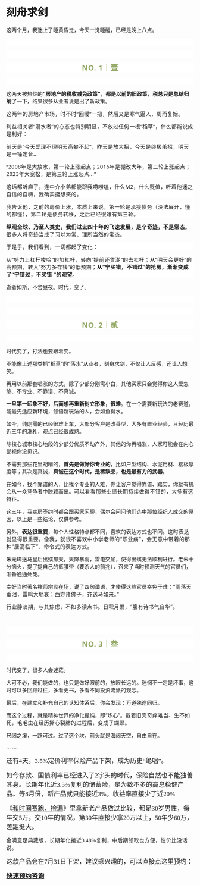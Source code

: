 # 刻舟求剑

<p style="visibility: visible;">这两个月，我迷上了睡黄昏觉，今天一觉睡醒，已经是晚上八点。</p><p style="outline: 0px;font-family: system-ui, -apple-system, BlinkMacSystemFont, &quot;Helvetica Neue&quot;, &quot;PingFang SC&quot;, &quot;Hiragino Sans GB&quot;, &quot;Microsoft YaHei UI&quot;, &quot;Microsoft YaHei&quot;, Arial, sans-serif;letter-spacing: 0.544px;text-wrap: wrap;background-color: rgb(255, 255, 255);visibility: visible;"><span style="outline: 0px;font-size: var(--articleFontsize);letter-spacing: 0.034em;visibility: visible;"><br style="outline: 0px;visibility: visible;"></span></p><p style="outline: 0px;font-family: system-ui, -apple-system, BlinkMacSystemFont, &quot;Helvetica Neue&quot;, &quot;PingFang SC&quot;, &quot;Hiragino Sans GB&quot;, &quot;Microsoft YaHei UI&quot;, &quot;Microsoft YaHei&quot;, Arial, sans-serif;letter-spacing: 0.544px;text-wrap: wrap;background-color: rgb(255, 255, 255);visibility: visible;"><span style="outline: 0px;font-size: var(--articleFontsize);letter-spacing: 0.034em;visibility: visible;"><br style="visibility: visible;"></span></p><p style="outline: 0px;letter-spacing: 0.544px;text-wrap: wrap;color: rgb(34, 34, 34);font-family: -apple-system-font, system-ui, &quot;Helvetica Neue&quot;, &quot;PingFang SC&quot;, &quot;Hiragino Sans GB&quot;, &quot;Microsoft YaHei UI&quot;, &quot;Microsoft YaHei&quot;, Arial, sans-serif;background-color: rgb(255, 255, 255);text-align: center;visibility: visible;"><span style="outline: 0px;font-weight: bold;line-height: 25px;color: rgb(149, 169, 103);font-size: 20px;visibility: visible;">NO. 1｜壹</span></p><p style="outline: 0px;letter-spacing: 0.544px;text-wrap: wrap;color: rgb(34, 34, 34);font-family: -apple-system-font, system-ui, &quot;Helvetica Neue&quot;, &quot;PingFang SC&quot;, &quot;Hiragino Sans GB&quot;, &quot;Microsoft YaHei UI&quot;, &quot;Microsoft YaHei&quot;, Arial, sans-serif;background-color: rgb(255, 255, 255);text-align: center;visibility: visible;"><br style="outline: 0px;visibility: visible;"></p><p style="visibility: visible;"><span style="visibility: visible;">这两天被热炒的<strong style="visibility: visible;">“房地产的税收减免政策”，都是以前的旧政策，税总只是总结归纳了一下</strong>，结果很多从业者说是出了新政策。</span></p><p style="visibility: visible;"><span style="visibility: visible;"><span style="font-family: system-ui, -apple-system, BlinkMacSystemFont, &quot;Helvetica Neue&quot;, &quot;PingFang SC&quot;, &quot;Hiragino Sans GB&quot;, &quot;Microsoft YaHei UI&quot;, &quot;Microsoft YaHei&quot;, Arial, sans-serif; letter-spacing: 0.544px; text-wrap: wrap; background-color: rgb(255, 255, 255); visibility: visible;">这两年</span><span style="font-family: system-ui, -apple-system, BlinkMacSystemFont, &quot;Helvetica Neue&quot;, &quot;PingFang SC&quot;, &quot;Hiragino Sans GB&quot;, &quot;Microsoft YaHei UI&quot;, &quot;Microsoft YaHei&quot;, Arial, sans-serif; letter-spacing: 0.544px; text-wrap: wrap; background-color: rgb(255, 255, 255); visibility: visible;">的</span><span style="font-family: system-ui, -apple-system, BlinkMacSystemFont, &quot;Helvetica Neue&quot;, &quot;PingFang SC&quot;, &quot;Hiragino Sans GB&quot;, &quot;Microsoft YaHei UI&quot;, &quot;Microsoft YaHei&quot;, Arial, sans-serif; letter-spacing: 0.544px; text-wrap: wrap; background-color: rgb(255, 255, 255); visibility: visible;">房地产市场，时不时“回暖”一把，然后又是</span><span style="font-family: system-ui, -apple-system, BlinkMacSystemFont, &quot;Helvetica Neue&quot;, &quot;PingFang SC&quot;, &quot;Hiragino Sans GB&quot;, &quot;Microsoft YaHei UI&quot;, &quot;Microsoft YaHei&quot;, Arial, sans-serif; letter-spacing: 0.544px; text-wrap: wrap; background-color: rgb(255, 255, 255); visibility: visible;">寒气逼人，周而复始。</span></span></p><p style="visibility: visible;"><span style="visibility: visible;"><span style="font-family: system-ui, -apple-system, BlinkMacSystemFont, &quot;Helvetica Neue&quot;, &quot;PingFang SC&quot;, &quot;Hiragino Sans GB&quot;, &quot;Microsoft YaHei UI&quot;, &quot;Microsoft YaHei&quot;, Arial, sans-serif; letter-spacing: 0.544px; text-wrap: wrap; background-color: rgb(255, 255, 255); visibility: visible;">利益相关者</span><span style="font-family: system-ui, -apple-system, BlinkMacSystemFont, &quot;Helvetica Neue&quot;, &quot;PingFang SC&quot;, &quot;Hiragino Sans GB&quot;, &quot;Microsoft YaHei UI&quot;, &quot;Microsoft YaHei&quot;, Arial, sans-serif; letter-spacing: 0.544px; text-wrap: wrap; background-color: rgb(255, 255, 255); visibility: visible;">“</span><span style="font-family: system-ui, -apple-system, BlinkMacSystemFont, &quot;Helvetica Neue&quot;, &quot;PingFang SC&quot;, &quot;Hiragino Sans GB&quot;, &quot;Microsoft YaHei UI&quot;, &quot;Microsoft YaHei&quot;, Arial, sans-serif; letter-spacing: 0.544px; text-wrap: wrap; background-color: rgb(255, 255, 255); visibility: visible;">溺水者</span><span style="font-family: system-ui, -apple-system, BlinkMacSystemFont, &quot;Helvetica Neue&quot;, &quot;PingFang SC&quot;, &quot;Hiragino Sans GB&quot;, &quot;Microsoft YaHei UI&quot;, &quot;Microsoft YaHei&quot;, Arial, sans-serif; letter-spacing: 0.544px; text-wrap: wrap; background-color: rgb(255, 255, 255); visibility: visible;">”的心态也</span><span style="font-family: system-ui, -apple-system, BlinkMacSystemFont, &quot;Helvetica Neue&quot;, &quot;PingFang SC&quot;, &quot;Hiragino Sans GB&quot;, &quot;Microsoft YaHei UI&quot;, &quot;Microsoft YaHei&quot;, Arial, sans-serif; letter-spacing: 0.544px; text-wrap: wrap; background-color: rgb(255, 255, 255); visibility: visible;">特别明显，不放过任何一根“稻草</span><span style="font-family: system-ui, -apple-system, BlinkMacSystemFont, &quot;Helvetica Neue&quot;, &quot;PingFang SC&quot;, &quot;Hiragino Sans GB&quot;, &quot;Microsoft YaHei UI&quot;, &quot;Microsoft YaHei&quot;, Arial, sans-serif; letter-spacing: 0.544px; text-wrap: wrap; background-color: rgb(255, 255, 255); visibility: visible;">”，</span></span><span style="background-color: rgb(255, 255, 255); font-family: system-ui, -apple-system, BlinkMacSystemFont, &quot;Helvetica Neue&quot;, &quot;PingFang SC&quot;, &quot;Hiragino Sans GB&quot;, &quot;Microsoft YaHei UI&quot;, &quot;Microsoft YaHei&quot;, Arial, sans-serif; letter-spacing: 0.544px; font-size: var(--articleFontsize); visibility: visible;">什么都能说成是利好：</span></p><p style="visibility: visible;"><span style="background-color: rgb(255, 255, 255); font-family: system-ui, -apple-system, BlinkMacSystemFont, &quot;Helvetica Neue&quot;, &quot;PingFang SC&quot;, &quot;Hiragino Sans GB&quot;, &quot;Microsoft YaHei UI&quot;, &quot;Microsoft YaHei&quot;, Arial, sans-serif; letter-spacing: 0.544px; font-size: var(--articleFontsize); visibility: visible;">前天是“今天爱理不理</span><span style="background-color: rgb(255, 255, 255); font-family: system-ui, -apple-system, BlinkMacSystemFont, &quot;Helvetica Neue&quot;, &quot;PingFang SC&quot;, &quot;Hiragino Sans GB&quot;, &quot;Microsoft YaHei UI&quot;, &quot;Microsoft YaHei&quot;, Arial, sans-serif; letter-spacing: 0.544px; font-size: var(--articleFontsize); visibility: visible;">明天高攀不起”</span><span style="background-color: rgb(255, 255, 255); font-family: system-ui, -apple-system, BlinkMacSystemFont, &quot;Helvetica Neue&quot;, &quot;PingFang SC&quot;, &quot;Hiragino Sans GB&quot;, &quot;Microsoft YaHei UI&quot;, &quot;Microsoft YaHei&quot;, Arial, sans-serif; letter-spacing: 0.544px; font-size: var(--articleFontsize); visibility: visible;">，</span><span style="background-color: rgb(255, 255, 255); font-family: system-ui, -apple-system, BlinkMacSystemFont, &quot;Helvetica Neue&quot;, &quot;PingFang SC&quot;, &quot;Hiragino Sans GB&quot;, &quot;Microsoft YaHei UI&quot;, &quot;Microsoft YaHei&quot;, Arial, sans-serif; letter-spacing: 0.544px; font-size: var(--articleFontsize); visibility: visible;">昨</span><span style="background-color: rgb(255, 255, 255); font-family: system-ui, -apple-system, BlinkMacSystemFont, &quot;Helvetica Neue&quot;, &quot;PingFang SC&quot;, &quot;Hiragino Sans GB&quot;, &quot;Microsoft YaHei UI&quot;, &quot;Microsoft YaHei&quot;, Arial, sans-serif; letter-spacing: 0.544px; font-size: var(--articleFontsize); visibility: visible;">天是</span><span style="background-color: rgb(255, 255, 255); font-family: system-ui, -apple-system, BlinkMacSystemFont, &quot;Helvetica Neue&quot;, &quot;PingFang SC&quot;, &quot;Hiragino Sans GB&quot;, &quot;Microsoft YaHei UI&quot;, &quot;Microsoft YaHei&quot;, Arial, sans-serif; letter-spacing: 0.544px; font-size: var(--articleFontsize); visibility: visible;">放大招，今天是</span><span style="background-color: rgb(255, 255, 255); font-family: system-ui, -apple-system, BlinkMacSystemFont, &quot;Helvetica Neue&quot;, &quot;PingFang SC&quot;, &quot;Hiragino Sans GB&quot;, &quot;Microsoft YaHei UI&quot;, &quot;Microsoft YaHei&quot;, Arial, sans-serif; letter-spacing: 0.544px; font-size: var(--articleFontsize); visibility: visible;">终极杀招，明天是</span><span style="background-color: rgb(255, 255, 255); font-family: system-ui, -apple-system, BlinkMacSystemFont, &quot;Helvetica Neue&quot;, &quot;PingFang SC&quot;, &quot;Hiragino Sans GB&quot;, &quot;Microsoft YaHei UI&quot;, &quot;Microsoft YaHei&quot;, Arial, sans-serif; letter-spacing: 0.544px; font-size: var(--articleFontsize); visibility: visible;">一锤定音...</span></p><p style="outline: 0px;font-family: system-ui, -apple-system, BlinkMacSystemFont, &quot;Helvetica Neue&quot;, &quot;PingFang SC&quot;, &quot;Hiragino Sans GB&quot;, &quot;Microsoft YaHei UI&quot;, &quot;Microsoft YaHei&quot;, Arial, sans-serif;letter-spacing: 0.544px;text-wrap: wrap;background-color: rgb(255, 255, 255);visibility: visible;">“2008年是大放水，第一轮上涨起点；2016年是棚改大年，第二轮上涨起点；2023年大宽松，是第三轮上涨起点...”</p><p style="outline: 0px;font-family: system-ui, -apple-system, BlinkMacSystemFont, &quot;Helvetica Neue&quot;, &quot;PingFang SC&quot;, &quot;Hiragino Sans GB&quot;, &quot;Microsoft YaHei UI&quot;, &quot;Microsoft YaHei&quot;, Arial, sans-serif;letter-spacing: 0.544px;text-wrap: wrap;background-color: rgb(255, 255, 255);visibility: visible;">这话都听麻了，连中介小弟都能跟我唠唠嗑，什么M2，什么贬值，听着他迷之自信的自嗨，我确实挺想笑的。<br style="visibility: visible;"></p><p style="outline: 0px;font-family: system-ui, -apple-system, BlinkMacSystemFont, &quot;Helvetica Neue&quot;, &quot;PingFang SC&quot;, &quot;Hiragino Sans GB&quot;, &quot;Microsoft YaHei UI&quot;, &quot;Microsoft YaHei&quot;, Arial, sans-serif;letter-spacing: 0.544px;text-wrap: wrap;background-color: rgb(255, 255, 255);visibility: visible;">我告诉他，之前的房价上涨，本质上来说，第一轮是承接债务（没法展开，懂的都懂），第二轮是债务转移，之后已经很难有第三轮。</p><p style="visibility: visible;"><strong style="font-family: system-ui, -apple-system, BlinkMacSystemFont, &quot;Helvetica Neue&quot;, &quot;PingFang SC&quot;, &quot;Hiragino Sans GB&quot;, &quot;Microsoft YaHei UI&quot;, &quot;Microsoft YaHei&quot;, Arial, sans-serif; letter-spacing: 0.544px; font-size: var(--articleFontsize); outline: 0px; visibility: visible;">纵观全球、乃至人类史，我们过去四十年的飞速发展，是个奇迹，不是常态</strong><span style="background-color: rgb(255, 255, 255); font-family: system-ui, -apple-system, BlinkMacSystemFont, &quot;Helvetica Neue&quot;, &quot;PingFang SC&quot;, &quot;Hiragino Sans GB&quot;, &quot;Microsoft YaHei UI&quot;, &quot;Microsoft YaHei&quot;, Arial, sans-serif; letter-spacing: 0.544px; font-size: var(--articleFontsize); visibility: visible;">。</span><span style="background-color: rgb(255, 255, 255); font-family: system-ui, -apple-system, BlinkMacSystemFont, &quot;Helvetica Neue&quot;, &quot;PingFang SC&quot;, &quot;Hiragino Sans GB&quot;, &quot;Microsoft YaHei UI&quot;, &quot;Microsoft YaHei&quot;, Arial, sans-serif; letter-spacing: 0.544px; font-size: var(--articleFontsize); visibility: visible;">很多人将奇迹当成了习以为常、理所当然的常态。</span></p><p style="outline: 0px; font-family: system-ui, -apple-system, BlinkMacSystemFont, &quot;Helvetica Neue&quot;, &quot;PingFang SC&quot;, &quot;Hiragino Sans GB&quot;, &quot;Microsoft YaHei UI&quot;, &quot;Microsoft YaHei&quot;, Arial, sans-serif; letter-spacing: 0.544px; text-wrap: wrap; background-color: rgb(255, 255, 255); visibility: visible;">于是乎，我们看到，一切都起了变化：</p><p style="outline: 0px; font-family: system-ui, -apple-system, BlinkMacSystemFont, &quot;Helvetica Neue&quot;, &quot;PingFang SC&quot;, &quot;Hiragino Sans GB&quot;, &quot;Microsoft YaHei UI&quot;, &quot;Microsoft YaHei&quot;, Arial, sans-serif; letter-spacing: 0.544px; text-wrap: wrap; background-color: rgb(255, 255, 255); visibility: visible;">从”努力上杠杆梭哈“的加杠杆，转向”提前还贷潮“的去杠杆；从”明天会更好“的高预期，转入”努力多存钱“的低预期；<strong style="visibility: visible;">从“宁买错，不错过”的抢房，渐渐变成了“宁错过，不买错 ”的观望</strong>。</p><p style="visibility: visible;">逝者如斯，不舍昼夜。时代，变了。</p><p style="outline: 0px;font-family: system-ui, -apple-system, BlinkMacSystemFont, &quot;Helvetica Neue&quot;, &quot;PingFang SC&quot;, &quot;Hiragino Sans GB&quot;, &quot;Microsoft YaHei UI&quot;, &quot;Microsoft YaHei&quot;, Arial, sans-serif;letter-spacing: 0.544px;text-wrap: wrap;background-color: rgb(255, 255, 255);visibility: visible;"><span style="outline: 0px;font-size: var(--articleFontsize);letter-spacing: 0.034em;visibility: visible;"><br style="outline: 0px;visibility: visible;"></span></p><p style="outline: 0px;font-family: system-ui, -apple-system, BlinkMacSystemFont, &quot;Helvetica Neue&quot;, &quot;PingFang SC&quot;, &quot;Hiragino Sans GB&quot;, &quot;Microsoft YaHei UI&quot;, &quot;Microsoft YaHei&quot;, Arial, sans-serif;letter-spacing: 0.544px;text-wrap: wrap;background-color: rgb(255, 255, 255);visibility: visible;"><span style="outline: 0px;font-size: var(--articleFontsize);letter-spacing: 0.034em;visibility: visible;"><br style="visibility: visible;"></span></p><p style="outline: 0px;letter-spacing: 0.544px;text-wrap: wrap;color: rgb(34, 34, 34);font-family: -apple-system-font, system-ui, &quot;Helvetica Neue&quot;, &quot;PingFang SC&quot;, &quot;Hiragino Sans GB&quot;, &quot;Microsoft YaHei UI&quot;, &quot;Microsoft YaHei&quot;, Arial, sans-serif;background-color: rgb(255, 255, 255);text-align: center;visibility: visible;"><span style="outline: 0px;font-weight: bold;line-height: 25px;color: rgb(149, 169, 103);font-size: 20px;visibility: visible;">NO. 2｜贰</span></p><p style="outline: 0px;letter-spacing: 0.544px;text-wrap: wrap;color: rgb(34, 34, 34);font-family: -apple-system-font, system-ui, &quot;Helvetica Neue&quot;, &quot;PingFang SC&quot;, &quot;Hiragino Sans GB&quot;, &quot;Microsoft YaHei UI&quot;, &quot;Microsoft YaHei&quot;, Arial, sans-serif;background-color: rgb(255, 255, 255);text-align: center;visibility: visible;"><br style="outline: 0px;visibility: visible;"></p><p>时代变了，打法也要跟着变。</p><p>不能像上述那类抓”稻草“的“落水”从业者，刻舟求剑，不仅让人反感，还让人想笑。</p><p>再用以前那套唱涨的方式，除了少部分刚需小白，其他买家只会觉得你这人爱忽悠、不专业、不靠谱、不真诚。</p><p><strong>一旦第一印象不好，后面想再重新树立形象，很难</strong>。在一个需要新玩法的老赛道，能最先适应新环境，领悟新玩法的人，会如鱼得水。<br></p><p>如今，纯刚需的已经很难上车，大部分客户是改善型，大多有置业经验，且经历最近三年的洗礼，观点已经很成熟。<br></p><p>除核心城市核心地段的少部分优质不动产外，其他的你再唱涨，人家可能会在内心鄙视你没见识。<br></p><p>不需要那些花里胡哨的，<strong>首先是做好你专业的</strong>，比如户型结构、水泥用材、楼板厚度等；其次是真诚，<strong>真诚在这个时代，是稀缺品，也是最有力的武器</strong>。<br></p><p>在如今，找个靠谱的人，比找个专业的人难，你让客户觉得靠谱、踏实，你就有机会从一众竞争者中脱颖而出。<span style="letter-spacing: 0.578px;text-wrap: wrap;">可以看看那些</span><span style="letter-spacing: 0.578px;text-wrap: wrap;">业绩长期持续</span><span style="letter-spacing: 0.578px;text-wrap: wrap;">做得不错的，大多有这特征。</span></p><p>这三年，我卖房签约时都会跟买家闲聊，偶尔会问问他们选中那位经纪人成交的原因，以上是一些结论，仅供参考。<br></p><p>另外，<strong>表达很重要</strong>，每个人性格特点都不同，喜欢的表达方式也不同。<span style="font-size: var(--articleFontsize);letter-spacing: 0.034em;">这时表达就显得很重要</span><span style="font-size: var(--articleFontsize);letter-spacing: 0.034em;">。</span><span style="font-size: var(--articleFontsize);letter-spacing: 0.578px;">像我，就</span><span style="font-size: var(--articleFontsize);letter-spacing: 0.578px;">很不喜欢中小学</span><span style="font-size: var(--articleFontsize);letter-spacing: 0.578px;">老师的</span><span style="font-size: var(--articleFontsize);letter-spacing: 0.578px;">“</span><span style="font-size: var(--articleFontsize);letter-spacing: 0.578px;">职业病”，</span><span style="font-size: var(--articleFontsize);letter-spacing: 0.578px;">会无意中带着的</span><span style="font-size: var(--articleFontsize);letter-spacing: 0.578px;">那种“</span><span style="font-size: var(--articleFontsize);letter-spacing: 0.578px;">居高临下”、</span><span style="font-size: var(--articleFontsize);letter-spacing: 0.578px;">命令式的表达</span><span style="font-size: var(--articleFontsize);letter-spacing: 0.578px;">方式</span><span style="font-size: var(--articleFontsize);letter-spacing: 0.578px;">。</span><span style="letter-spacing: 0.578px;font-size: var(--articleFontsize);"></span></p><p>朱元璋送马皇后出殡那天，天降暴雨，雷电交加，使得出殡无法顺利进行。老朱十分恼火，提了提自己的裤腰带（要杀人的前兆），召来了当时预测天气的官员们，准备通通处死。</p><p>幸好当时著名禅师宗泐在场，说了四句谶语，才使得这些官员幸免于难：<span style="font-size: var(--articleFontsize);letter-spacing: 0.034em;">“</span><span style="font-size: var(--articleFontsize);letter-spacing: 0.034em;">雨落天垂泪，雷鸣大地哀；</span><span style="font-size: var(--articleFontsize);letter-spacing: 0.034em;">西方诸佛子，齐送马如来。”</span></p><p><span style="font-size: var(--articleFontsize);letter-spacing: 0.034em;">行业静淡期，与其焦虑，不如多读点书。日积月累，“腹有诗书气自华”。<br></span></p><p><br><span style="letter-spacing: 0.578px;text-wrap: wrap;"></span></p><p style="outline: 0px;font-family: system-ui, -apple-system, BlinkMacSystemFont, &quot;Helvetica Neue&quot;, &quot;PingFang SC&quot;, &quot;Hiragino Sans GB&quot;, &quot;Microsoft YaHei UI&quot;, &quot;Microsoft YaHei&quot;, Arial, sans-serif;letter-spacing: 0.544px;text-wrap: wrap;background-color: rgb(255, 255, 255);visibility: visible;"><span style="outline: 0px;font-size: var(--articleFontsize);letter-spacing: 0.034em;visibility: visible;"><br style="outline: 0px;visibility: visible;"></span></p><p style="outline: 0px;letter-spacing: 0.544px;text-wrap: wrap;color: rgb(34, 34, 34);font-family: -apple-system-font, system-ui, &quot;Helvetica Neue&quot;, &quot;PingFang SC&quot;, &quot;Hiragino Sans GB&quot;, &quot;Microsoft YaHei UI&quot;, &quot;Microsoft YaHei&quot;, Arial, sans-serif;background-color: rgb(255, 255, 255);text-align: center;visibility: visible;"><span style="outline: 0px;font-weight: bold;line-height: 25px;color: rgb(149, 169, 103);font-size: 20px;visibility: visible;">NO. 3｜叁</span></p><p style="outline: 0px;letter-spacing: 0.544px;text-wrap: wrap;color: rgb(34, 34, 34);font-family: -apple-system-font, system-ui, &quot;Helvetica Neue&quot;, &quot;PingFang SC&quot;, &quot;Hiragino Sans GB&quot;, &quot;Microsoft YaHei UI&quot;, &quot;Microsoft YaHei&quot;, Arial, sans-serif;background-color: rgb(255, 255, 255);text-align: center;visibility: visible;"><br style="outline: 0px;visibility: visible;"></p><p>时代变了，很多人会迷茫。</p><p>大可不必，我们能做的，也只是做好眼前的，放眼长远的。迷惘不一定是坏事，这时可以多回顾过往，多看史书，多看不同投资流派的观念。<br></p><p>最后，在建立和补充自己的认知体系后，你会发现：万道殊途同归。<br></p><p>而这个过程，就是精神世界的净化提纯，即“炼心”。<span style="font-size: var(--articleFontsize);letter-spacing: 0.034em;">戴着旧壳奇痒难当、生不如死，毛毛虫在经历撕心裂肺的过程后，变成了蝴蝶。</span></p><p><span style="">尺阔之溪，一跃可过。过了这个坎，前头就是海阔天空，自由自在。</span></p><p>... ...<br></p><p><span style="font-family: 微软雅黑;font-size: 17px;">还有4天，3.5%定价利率保险产品下架，成为历史“绝唱”。</span></p><p><span style="font-family: 微软雅黑;font-size: 17px;">如今存款、国债利率已经进入了2字头的时代，保险自然也不能独善其身。长期年化近3.5%复利的储蓄险，是为数不多的高息稳健产品。等8月份，新产品就只能接近3%，收益率直接少了近20%</span></p><p><span style="font-family: 微软雅黑;font-size: 17px;">《<a target="_blank" href="http://mp.weixin.qq.com/s?__biz=Mzg2OTkwNzE4MA==&amp;mid=2247491342&amp;idx=2&amp;sn=dc78432466bac9533909b4396a1d2817&amp;chksm=ce94b08df9e3399b712a73ad06f105ce29a0bf0e9900e15867e046b518d810fe9c9611555d49&amp;scene=21#wechat_redirect" textvalue="和时间赛跑，捡漏" linktype="text" imgurl="" imgdata="null" data-itemshowtype="0" tab="innerlink" data-linktype="2">和时间赛跑，捡漏</a>》里拿新老产品做过比较，都是30岁男性，每年交5万，交10年的情况，第30年直接少拿20万以上，50年少60万，差距挺大。<o:p></o:p></span></p><p><span style="font-family: 微软雅黑;letter-spacing: 0.034em;">金满意足典藏版，长期年化接近</span><span style="font-family: 微软雅黑;letter-spacing: 0.034em;">3.48%复利，中后期领取也方便，性价比没话说。</span><span style="font-family: 微软雅黑;letter-spacing: 0.034em;"></span></p><p><span style="font-family: 微软雅黑;font-size: 17px;">这款产品会在7月31日下架，建议感兴趣的，可以直接点这里预约：</span><span style="mso-spacerun:'yes';font-family:微软雅黑;font-size:10.5000pt;mso-font-kerning:1.0000pt;"><o:p></o:p></span></p><p style="margin-bottom: 0px;"><a class="weapp_text_link js_weapp_entry wx_tap_link js_wx_tap_highlight" style="font-size:17px;" data-miniprogram-appid="wxe186f230ce102b30" data-miniprogram-path="pages/navigate/navigate?id=1073426&amp;path=https%3A%2F%2Fmarket.qixin18.com%2Ftjq1073426%2Freservation%3Fentrance%3D1021%26activityKey%3DnQrAFz%26type%3D1%26createTime%3D1690335875088" data-miniprogram-nickname="保险精品汇" href="" data-miniprogram-type="text" data-miniprogram-servicetype=""><strong>快速预约咨询</strong></a></p><p style="display: none;"><mp-style-type data-value="3"></mp-style-type></p>